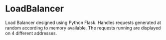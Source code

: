 # LoadBalancer
Load Balancer designed using Python Flask. Handles requests generated at random according to memory available. The requests running are displayed on 4 different addresses.
